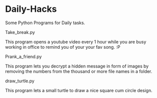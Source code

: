 # Daily-Hacks
Some Python Programs for Daily tasks.

Take_break.py

This program opens a youtube video every 1 hour while you are busy working in office to remind you of your your fav song. :P

Prank_a_friend.py

This program lets you decrypt a hidden message in form of images by removing the numbers from the thousand or more file names in a folder.

draw_turtle.py

This program lets a small turtle to draw a nice square cum circle design.

